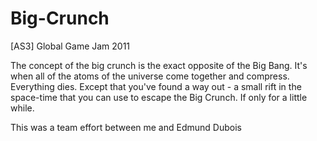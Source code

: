 Big-Crunch
==========

[AS3] Global Game Jam 2011

The concept of the big crunch is the exact opposite of the Big Bang. It's when all of the atoms of the universe come together and compress. Everything dies. Except that you've found a way out - a small rift in the space-time that you can use to escape the Big Crunch. If only for a little while.

This was a team effort between me and Edmund Dubois
